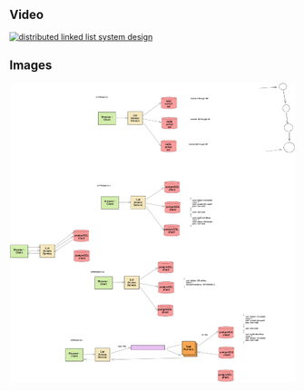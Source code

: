 

## Video

[![distributed linked list system design](https://img.youtube.com/vi/2bWw_3FrlC8/hqdefault.jpg)](https://www.youtube.com/watch?v=2bWw_3FrlC8)


## Images

<img src="images/distributed-linked-list.png" alt="distributed linked list system design">

